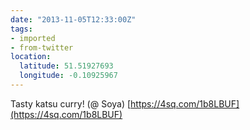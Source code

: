 ```yaml
---
date: "2013-11-05T12:33:00Z"
tags:
- imported
- from-twitter
location:
  latitude: 51.51927693
  longitude: -0.10925967
---
```

Tasty katsu curry! \(@ Soya) [https://4sq.com/1b8LBUF](https://4sq.com/1b8LBUF)

